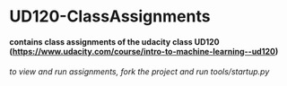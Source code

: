 # UD120-ClassAssignments

#### contains class assignments of the udacity class UD120 (https://www.udacity.com/course/intro-to-machine-learning--ud120)
###### to view and run assignments, fork the project and run tools/startup.py
